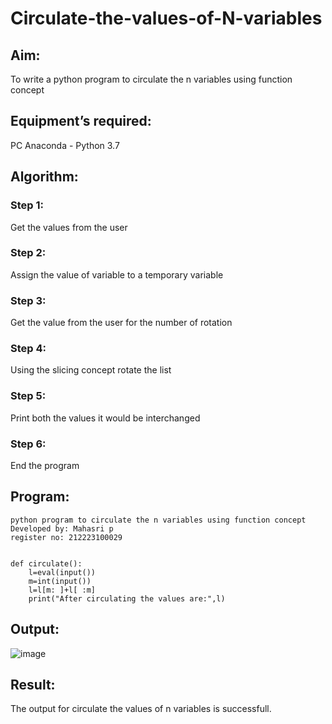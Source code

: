 # Circulate-the-values-of-N-variables
## Aim:
To write a python program to circulate the n variables using function concept
## Equipment’s required:
PC
Anaconda - Python 3.7
## Algorithm: 
### Step 1: 
Get the values from the user

### Step 2: 
Assign the value of variable to a temporary variable

### Step 3: 
Get the value from the user for the number of rotation
### Step 4: 
Using the slicing concept rotate the list

### Step 5: 
Print both the values it would be interchanged

### Step 6: 
End the program

## Program:
```
python program to circulate the n variables using function concept
Developed by: Mahasri p
register no: 212223100029


def circulate():
    l=eval(input())
    m=int(input())
    l=l[m: ]+l[ :m]
    print("After circulating the values are:",l)
```
## Output:

![image](https://github.com/mahasri06/Circulate-the-values-of-N-variables/assets/139841897/a74964f2-87f5-438d-9751-74cde6a1650b)




## Result:
The output for circulate the values of n variables is successfull.

